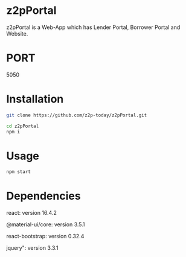 # z2pPortal

z2pPortal is a Web-App which has Lender Portal, Borrower Portal and Website.

# PORT

5050

# Installation

```bash
git clone https://github.com/z2p-today/z2pPortal.git

cd z2pPortal
npm i

```

# Usage

```bash
npm start
```

# Dependencies

react: version 16.4.2

@material-ui/core: version 3.5.1

react-bootstrap: version 0.32.4

jquery": version 3.3.1
